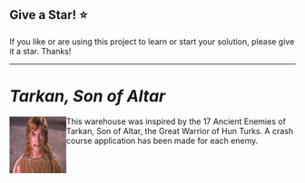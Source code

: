 ## Give a Star! :star:

If you like or are using this project to learn or start your solution, please give it a star. Thanks!
<hr>

# <i>Tarkan, Son of Altar</i>
<img align="left" width="100" height="100" src="https://github.com/NisanurBulut/EnemiesOfCrashCourses/blob/master/Assets/kartalTibet.jpg"><p>This warehouse was inspired by the 17 Ancient Enemies of Tarkan, Son of Altar, the Great Warrior of Hun Turks. A crash course application has been made for each enemy. </p>
